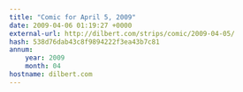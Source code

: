 ```yaml
---
title: "Comic for April 5, 2009"
date: 2009-04-06 01:19:27 +0000
external-url: http://dilbert.com/strips/comic/2009-04-05/
hash: 538d76dab43c8f9894222f3ea43b7c81
annum:
    year: 2009
    month: 04
hostname: dilbert.com
---
```





